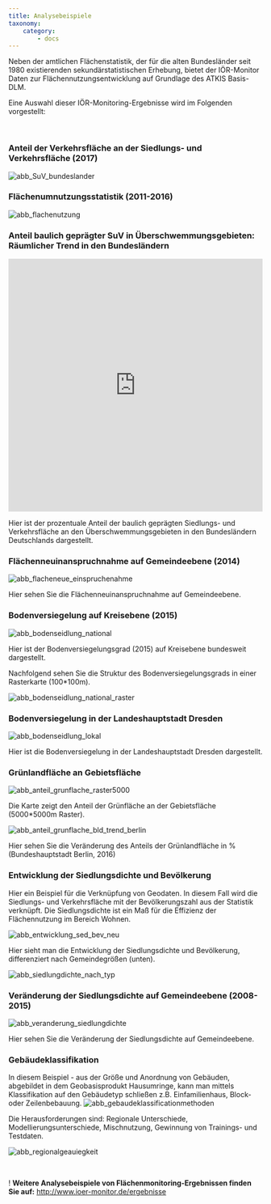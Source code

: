 ```yaml
---
title: Analysebeispiele
taxonomy:
    category:
        - docs
---
```

Neben der amtlichen Flächenstatistik, der für die alten Bundesländer seit 1980 existierenden sekundärstatistischen Erhebung, bietet der IÖR-Monitor Daten zur Flächennutzungsentwicklung auf Grundlage des ATKIS Basis-DLM.

Eine Auswahl dieser IÖR-Monitoring-Ergebnisse wird im Folgenden vorgestellt:

<br/>

### Anteil der Verkehrsfläche an der Siedlungs- und Verkehrsfläche (2017)

![abb_SuV_bundeslander](abb_SuV_bundeslander.png)


### Flächenumnutzungsstatistik (2011-2016)


![abb_flachenutzung](abb_flachenutzung.png)

### Anteil baulich geprägter SuV  in Überschwemmungsgebieten: Räumlicher Trend in den Bundesländern

<!---![abb_baulichenutzung_uberschwiemung](abb_baulichenutzung_uberschwiemung.png) -->

<style>iframe{max-width: 600px; width: 100%; height: 500px; max-height: 600px}</style> <iframe src="https://h5p.org/h5p/embed/708933" width="100%" max-width=600 max-height="600" height=400 frameborder="0" allowfullscreen="allowfullscreen"></iframe>


Hier ist der prozentuale Anteil der baulich geprägten Siedlungs- und Verkehrsfläche an den Überschwemmungsgebieten in den Bundesländern Deutschlands dargestellt.


### Flächenneuinanspruchnahme auf Gemeindeebene (2014)
![abb_flacheneue_einspruchenahme](abb_flacheneue_einspruchenahme.png)

Hier sehen Sie die Flächenneuinanspruchnahme auf Gemeindeebene.


### Bodenversiegelung auf Kreisebene (2015)
![abb_bodenseidlung_national](abb_bodenseidlung_national.png)

Hier ist der Bodenversiegelungsgrad (2015) auf Kreisebene bundesweit dargestellt.

Nachfolgend sehen Sie die Struktur des Bodenversiegelungsgrads in einer Rasterkarte (100*100m).

![abb_bodenseidlung_national_raster](abb_bodenseidlung_national_raster.png)

### Bodenversiegelung in der Landeshauptstadt Dresden
![abb_bodenseidlung_lokal](abb_bodenseidlung_lokal.png)

Hier ist die Bodenversiegelung in der Landeshauptstadt Dresden dargestellt.

### Grünlandfläche an Gebietsfläche
![abb_anteil_grunflache_raster5000](abb_anteil_grunflache_raster5000.png)

Die Karte zeigt den Anteil der Grünfläche an der Gebietsfläche (5000*5000m Raster).

![abb_anteil_grunflache_bld_trend_berlin](abb_anteil_grunflache_bld_trend_berlin.png)


Hier sehen Sie die Veränderung des Anteils der Grünlandfläche in % (Bundeshauptstadt Berlin, 2016)


### Entwicklung der Siedlungsdichte und Bevölkerung
Hier ein Beispiel für die Verknüpfung von Geodaten. In diesem Fall wird die Siedlungs- und Verkehrsfläche mit der Bevölkerungszahl aus der Statistik verknüpft. Die Siedlungsdichte ist ein Maß für die Effizienz der Flächennutzung im Bereich Wohnen.

![abb_entwicklung_sed_bev_neu](abb_entwicklung_sed_bev_neu.png)

Hier sieht man die Entwicklung der Siedlungsdichte und Bevölkerung, differenziert nach Gemeindegrößen (unten).


![abb_siedlungdichte_nach_typ](abb_siedlungdichte_nach_typ.png)


### Veränderung der Siedlungsdichte auf Gemeindeebene (2008-2015)
![abb_veranderung_siedlungdichte](abb_veranderung_siedlungdichte.png)

Hier sehen Sie die Veränderung der Siedlungsdichte auf Gemeindeebene.
### Gebäudeklassifikation
In diesem Beispiel - aus der Größe und Anordnung von Gebäuden, abgebildet in dem Geobasisprodukt Hausumringe, kann man mittels Klassifikation auf den Gebäudetyp schließen z.B. Einfamilienhaus, Block- oder Zeilenbebauung.
![abb_gebaudeklassificationmethoden](abb_gebaudeklassificationmethoden.png)

Die Herausforderungen sind: Regionale Unterschiede, Modellierungsunterschiede, Mischnutzung, Gewinnung von Trainings- und Testdaten.

![abb_regionalgeauiegkeit](abb_regionalgeauiegkeit.png)

<br/>

! **Weitere Analysebeispiele von Flächenmonitoring-Ergebnissen finden Sie auf:**  http://www.ioer-monitor.de/ergebnisse
